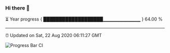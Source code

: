 ### Hi there 👋

⏳ Year progress { ███████████████████▁▁▁▁▁▁▁▁▁▁▁ } 64.00 %

---

⏰ Updated on Sat, 22 Aug 2020 06:11:27 GMT

![Progress Bar CI](https://github.com/liununu/liununu/workflows/Progress%20Bar%20CI/badge.svg)
